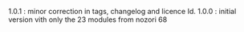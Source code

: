 1.0.1 : minor correction in tags, changelog and licence Id.
1.0.0 : initial version vith only the 23 modules from nozori 68
